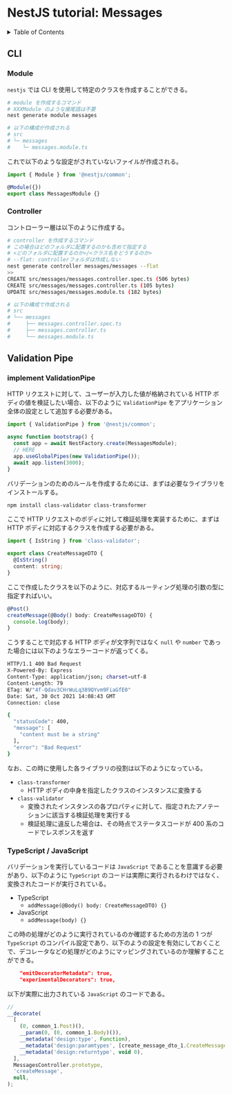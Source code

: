 # NestJS tutorial: Messages

<!-- START doctoc generated TOC please keep comment here to allow auto update -->
<!-- DON'T EDIT THIS SECTION, INSTEAD RE-RUN doctoc TO UPDATE -->
<details>
<summary>Table of Contents</summary>

- [NestJS tutorial: Messages](#nestjs-tutorial-messages)
  - [CLI](#cli)
    - [Module](#module)
    - [Controller](#controller)
  - [Validation Pipe](#validation-pipe)
    - [implement ValidationPipe](#implement-validationpipe)
    - [TypeScript / JavaScript](#typescript--javascript)

</details>
<!-- END doctoc generated TOC please keep comment here to allow auto update -->

## CLI

### Module

`nestjs` では CLI を使用して特定のクラスを作成することができる。

```bash
# module を作成するコマンド
# XXXModule のような接尾語は不要
nest generate module messages

# 以下の構成が作成される
# src
# └─ messages
#    └─ messages.module.ts
```

これで以下のような設定がされていないファイルが作成される。

```ts
import { Module } from '@nestjs/common';

@Module({})
export class MessagesModule {}
```

### Controller

コントローラー層は以下のように作成する。

```bash
# controller を作成するコマンド
# この場合はどのフォルダに配置するのかも含めて指定する
# <どのフォルダに配置するのか>/<クラス名をどうするのか>
# --flat: controllerフォルダは作成しない
nest generate controller messages/messages --flat
>>
CREATE src/messages/messages.controller.spec.ts (506 bytes)
CREATE src/messages/messages.controller.ts (105 bytes)
UPDATE src/messages/messages.module.ts (182 bytes)

# 以下の構成で作成される
# src
# └── messages
#     ├── messages.controller.spec.ts
#     ├── messages.controller.ts
#     └── messages.module.ts
```

## Validation Pipe

### implement ValidationPipe

HTTP リクエストに対して、ユーザーが入力した値が格納されている HTTP ボディの値を検証したい場合、以下のように `ValidationPipe` をアプリケーション全体の設定として追加する必要がある。

```ts
import { ValidationPipe } from '@nestjs/common';

async function bootstrap() {
  const app = await NestFactory.create(MessagesModule);
  // HERE
  app.useGlobalPipes(new ValidationPipe());
  await app.listen(3000);
}
```

バリデーションのためのルールを作成するためには、まずは必要なライブラリをインストールする。

```bash
npm install class-validator class-transformer
```

ここで HTTP リクエストのボディに対して検証処理を実装するために、まずは HTTP ボディに対応するクラスを作成する必要がある。

```ts
import { IsString } from 'class-validator';

export class CreateMessageDTO {
  @IsString()
  content: string;
}
```

ここで作成したクラスを以下のように、対応するルーティング処理の引数の型に指定すればいい。

```ts
@Post()
createMessage(@Body() body: CreateMessageDTO) {
  console.log(body);
}
```

こうすることで対応する HTTP ボディが文字列ではなく `null` や `number` であった場合には以下のようなエラーコードが返ってくる。

```bash
HTTP/1.1 400 Bad Request
X-Powered-By: Express
Content-Type: application/json; charset=utf-8
Content-Length: 79
ETag: W/"4f-Qdav3CHrWuLq389QYvm9FiaGfE0"
Date: Sat, 30 Oct 2021 14:08:43 GMT
Connection: close

{
  "statusCode": 400,
  "message": [
    "content must be a string"
  ],
  "error": "Bad Request"
}
```

なお、この時に使用した各ライブラリの役割は以下のようになっている。

- `class-transformer`
  - HTTP ボディの中身を指定したクラスのインスタンスに変換する
- `class-validator`
  - 変換されたインスタンスの各プロパティに対して、指定されたアノテーションに該当する検証処理を実行する
  - 検証処理に違反した場合は、その時点でステータスコードが 400 系のコードでレスポンスを返す

### TypeScript / JavaScript

バリデーションを実行しているコードは `JavaScript` であることを意識する必要があり、以下のように `TypeScript` のコードは実際に実行されるわけではなく、変換されたコードが実行されている。

- TypeScript
  - `addMessage(@Body() body: CreateMessageDTO) {}`
- JavaScript
  - `addMessage(body) {}`

この時の処理がどのように実行されているのか確認するための方法の 1 つが `TypeScript` のコンパイル設定であり、以下のようの設定を有効にしておくことで、デコレータなどの処理がどのようにマッピングされているのか理解することができる。

```json
    "emitDecoratorMetadata": true,
    "experimentalDecorators": true,
```

以下が実際に出力されている `JavaScript` のコードである。

```js
//
__decorate(
  [
    (0, common_1.Post)(),
    __param(0, (0, common_1.Body)()),
    __metadata('design:type', Function),
    __metadata('design:paramtypes', [create_message_dto_1.CreateMessageDTO]),
    __metadata('design:returntype', void 0),
  ],
  MessagesController.prototype,
  'createMessage',
  null,
);
```
